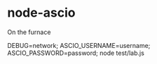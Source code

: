 node-ascio
==========

On the furnace

DEBUG=network; ASCIO_USERNAME=username; ASCIO_PASSWORD=password; node test/lab.js